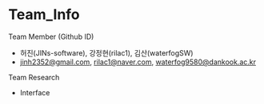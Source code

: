 # Team_Info

Team Member (Github ID)
- 허진(JINs-software), 강정현(rilac1), 김산(waterfogSW)
- jinh2352@gmail.com, rilac1@naver.com, waterfog9580@dankook.ac.kr

Team Research
- Interface
